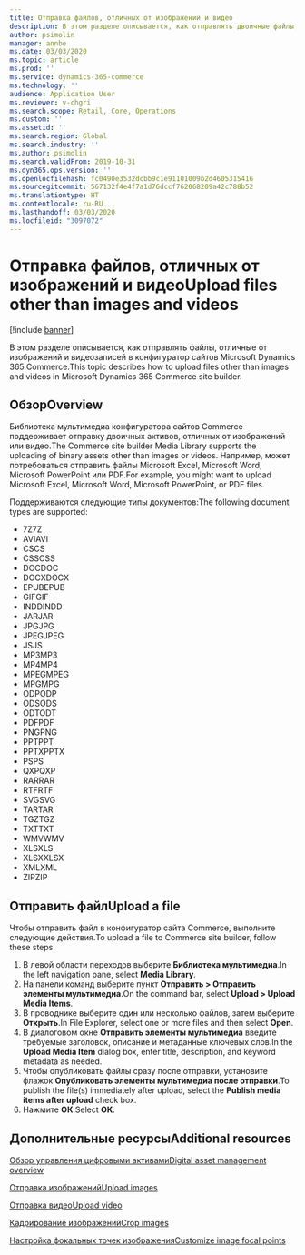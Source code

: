 ```yaml
---
title: Отправка файлов, отличных от изображений и видео
description: В этом разделе описывается, как отправлять двоичные файлы, отличные от изображений и видеозаписей в конфигуратор сайтов Microsoft Dynamics 365 Commerce.
author: psimolin
manager: annbe
ms.date: 03/03/2020
ms.topic: article
ms.prod: ''
ms.service: dynamics-365-commerce
ms.technology: ''
audience: Application User
ms.reviewer: v-chgri
ms.search.scope: Retail, Core, Operations
ms.custom: ''
ms.assetid: ''
ms.search.region: Global
ms.search.industry: ''
ms.author: psimolin
ms.search.validFrom: 2019-10-31
ms.dyn365.ops.version: ''
ms.openlocfilehash: fc0490e3532dcbb9c1e91101009b2d4605315416
ms.sourcegitcommit: 567132f4e4f7a1d76dccf762068209a42c788b52
ms.translationtype: HT
ms.contentlocale: ru-RU
ms.lasthandoff: 03/03/2020
ms.locfileid: "3097072"
---
```

# <a name="upload-files-other-than-images-and-videos"></a><span data-ttu-id="5de0b-103">Отправка файлов, отличных от изображений и видео</span><span class="sxs-lookup"><span data-stu-id="5de0b-103">Upload files other than images and videos</span></span>

[!include [banner](includes/banner.md)]

<span data-ttu-id="5de0b-104">В этом разделе описывается, как отправлять файлы, отличные от изображений и видеозаписей в конфигуратор сайтов Microsoft Dynamics 365 Commerce.</span><span class="sxs-lookup"><span data-stu-id="5de0b-104">This topic describes how to upload files other than images and videos in Microsoft Dynamics 365 Commerce site builder.</span></span>

## <a name="overview"></a><span data-ttu-id="5de0b-105">Обзор</span><span class="sxs-lookup"><span data-stu-id="5de0b-105">Overview</span></span>

<span data-ttu-id="5de0b-106">Библиотека мультимедиа конфигуратора сайтов Commerce поддерживает отправку двоичных активов, отличных от изображений или видео.</span><span class="sxs-lookup"><span data-stu-id="5de0b-106">The Commerce site builder Media Library supports the uploading of binary assets other than images or videos.</span></span> <span data-ttu-id="5de0b-107">Например, может потребоваться отправить файлы Microsoft Excel, Microsoft Word, Microsoft PowerPoint или PDF.</span><span class="sxs-lookup"><span data-stu-id="5de0b-107">For example, you might want to upload Microsoft Excel, Microsoft Word, Microsoft PowerPoint, or PDF files.</span></span>

<span data-ttu-id="5de0b-108">Поддерживаются следующие типы документов:</span><span class="sxs-lookup"><span data-stu-id="5de0b-108">The following document types are supported:</span></span>
- <span data-ttu-id="5de0b-109">7Z</span><span class="sxs-lookup"><span data-stu-id="5de0b-109">7Z</span></span>
- <span data-ttu-id="5de0b-110">AVI</span><span class="sxs-lookup"><span data-stu-id="5de0b-110">AVI</span></span>
- <span data-ttu-id="5de0b-111">CS</span><span class="sxs-lookup"><span data-stu-id="5de0b-111">CS</span></span>
- <span data-ttu-id="5de0b-112">CSS</span><span class="sxs-lookup"><span data-stu-id="5de0b-112">CSS</span></span>
- <span data-ttu-id="5de0b-113">DOC</span><span class="sxs-lookup"><span data-stu-id="5de0b-113">DOC</span></span>
- <span data-ttu-id="5de0b-114">DOCX</span><span class="sxs-lookup"><span data-stu-id="5de0b-114">DOCX</span></span>
- <span data-ttu-id="5de0b-115">EPUB</span><span class="sxs-lookup"><span data-stu-id="5de0b-115">EPUB</span></span>
- <span data-ttu-id="5de0b-116">GIF</span><span class="sxs-lookup"><span data-stu-id="5de0b-116">GIF</span></span>
- <span data-ttu-id="5de0b-117">INDD</span><span class="sxs-lookup"><span data-stu-id="5de0b-117">INDD</span></span>
- <span data-ttu-id="5de0b-118">JAR</span><span class="sxs-lookup"><span data-stu-id="5de0b-118">JAR</span></span>
- <span data-ttu-id="5de0b-119">JPG</span><span class="sxs-lookup"><span data-stu-id="5de0b-119">JPG</span></span>
- <span data-ttu-id="5de0b-120">JPEG</span><span class="sxs-lookup"><span data-stu-id="5de0b-120">JPEG</span></span>
- <span data-ttu-id="5de0b-121">JS</span><span class="sxs-lookup"><span data-stu-id="5de0b-121">JS</span></span>
- <span data-ttu-id="5de0b-122">MP3</span><span class="sxs-lookup"><span data-stu-id="5de0b-122">MP3</span></span>
- <span data-ttu-id="5de0b-123">MP4</span><span class="sxs-lookup"><span data-stu-id="5de0b-123">MP4</span></span>
- <span data-ttu-id="5de0b-124">MPEG</span><span class="sxs-lookup"><span data-stu-id="5de0b-124">MPEG</span></span>
- <span data-ttu-id="5de0b-125">MPG</span><span class="sxs-lookup"><span data-stu-id="5de0b-125">MPG</span></span>
- <span data-ttu-id="5de0b-126">ODP</span><span class="sxs-lookup"><span data-stu-id="5de0b-126">ODP</span></span>
- <span data-ttu-id="5de0b-127">ODS</span><span class="sxs-lookup"><span data-stu-id="5de0b-127">ODS</span></span>
- <span data-ttu-id="5de0b-128">ODT</span><span class="sxs-lookup"><span data-stu-id="5de0b-128">ODT</span></span>
- <span data-ttu-id="5de0b-129">PDF</span><span class="sxs-lookup"><span data-stu-id="5de0b-129">PDF</span></span>
- <span data-ttu-id="5de0b-130">PNG</span><span class="sxs-lookup"><span data-stu-id="5de0b-130">PNG</span></span>
- <span data-ttu-id="5de0b-131">PPT</span><span class="sxs-lookup"><span data-stu-id="5de0b-131">PPT</span></span>
- <span data-ttu-id="5de0b-132">PPTX</span><span class="sxs-lookup"><span data-stu-id="5de0b-132">PPTX</span></span>
- <span data-ttu-id="5de0b-133">PS</span><span class="sxs-lookup"><span data-stu-id="5de0b-133">PS</span></span>
- <span data-ttu-id="5de0b-134">QXP</span><span class="sxs-lookup"><span data-stu-id="5de0b-134">QXP</span></span>
- <span data-ttu-id="5de0b-135">RAR</span><span class="sxs-lookup"><span data-stu-id="5de0b-135">RAR</span></span>
- <span data-ttu-id="5de0b-136">RTF</span><span class="sxs-lookup"><span data-stu-id="5de0b-136">RTF</span></span>
- <span data-ttu-id="5de0b-137">SVG</span><span class="sxs-lookup"><span data-stu-id="5de0b-137">SVG</span></span>
- <span data-ttu-id="5de0b-138">TAR</span><span class="sxs-lookup"><span data-stu-id="5de0b-138">TAR</span></span>
- <span data-ttu-id="5de0b-139">TGZ</span><span class="sxs-lookup"><span data-stu-id="5de0b-139">TGZ</span></span>
- <span data-ttu-id="5de0b-140">TXT</span><span class="sxs-lookup"><span data-stu-id="5de0b-140">TXT</span></span>
- <span data-ttu-id="5de0b-141">WMV</span><span class="sxs-lookup"><span data-stu-id="5de0b-141">WMV</span></span>
- <span data-ttu-id="5de0b-142">XLS</span><span class="sxs-lookup"><span data-stu-id="5de0b-142">XLS</span></span>
- <span data-ttu-id="5de0b-143">XLSX</span><span class="sxs-lookup"><span data-stu-id="5de0b-143">XLSX</span></span>
- <span data-ttu-id="5de0b-144">XML</span><span class="sxs-lookup"><span data-stu-id="5de0b-144">XML</span></span>
- <span data-ttu-id="5de0b-145">ZIP</span><span class="sxs-lookup"><span data-stu-id="5de0b-145">ZIP</span></span>

## <a name="upload-a-file"></a><span data-ttu-id="5de0b-146">Отправить файл</span><span class="sxs-lookup"><span data-stu-id="5de0b-146">Upload a file</span></span>

<span data-ttu-id="5de0b-147">Чтобы отправить файл в конфигуратор сайта Commerce, выполните следующие действия.</span><span class="sxs-lookup"><span data-stu-id="5de0b-147">To upload a file to Commerce site builder, follow these steps.</span></span>

1. <span data-ttu-id="5de0b-148">В левой области переходов выберите **Библиотека мультимедиа**.</span><span class="sxs-lookup"><span data-stu-id="5de0b-148">In the left navigation pane, select **Media Library**.</span></span>
1. <span data-ttu-id="5de0b-149">На панели команд выберите пункт **Отправить \> Отправить элементы мультимедиа**.</span><span class="sxs-lookup"><span data-stu-id="5de0b-149">On the command bar, select **Upload \> Upload Media Items**.</span></span>
1. <span data-ttu-id="5de0b-150">В проводнике выберите один или несколько файлов, затем выберите **Открыть**.</span><span class="sxs-lookup"><span data-stu-id="5de0b-150">In File Explorer, select one or more files and then select **Open**.</span></span>
1. <span data-ttu-id="5de0b-151">В диалоговом окне **Отправить элементы мультимедиа** введите требуемые заголовок, описание и метаданные ключевых слов.</span><span class="sxs-lookup"><span data-stu-id="5de0b-151">In the **Upload Media Item** dialog box, enter title, description, and keyword metadata as needed.</span></span>
1. <span data-ttu-id="5de0b-152">Чтобы опубликовать файлы сразу после отправки, установите флажок **Опубликовать элементы мультимедиа после отправки**.</span><span class="sxs-lookup"><span data-stu-id="5de0b-152">To publish the file(s) immediately after upload, select the **Publish media items after upload** check box.</span></span>
1. <span data-ttu-id="5de0b-153">Нажмите **ОК**.</span><span class="sxs-lookup"><span data-stu-id="5de0b-153">Select **OK**.</span></span>

## <a name="additional-resources"></a><span data-ttu-id="5de0b-154">Дополнительные ресурсы</span><span class="sxs-lookup"><span data-stu-id="5de0b-154">Additional resources</span></span>

[<span data-ttu-id="5de0b-155">Обзор управления цифровыми активами</span><span class="sxs-lookup"><span data-stu-id="5de0b-155">Digital asset management overview</span></span>](dam-overview.md)

[<span data-ttu-id="5de0b-156">Отправка изображений</span><span class="sxs-lookup"><span data-stu-id="5de0b-156">Upload images</span></span>](dam-upload-images.md)

[<span data-ttu-id="5de0b-157">Отправка видео</span><span class="sxs-lookup"><span data-stu-id="5de0b-157">Upload video</span></span>](dam-upload-video.md)

[<span data-ttu-id="5de0b-158">Кадрирование изображений</span><span class="sxs-lookup"><span data-stu-id="5de0b-158">Crop images</span></span>](dam-crop-images.md)

[<span data-ttu-id="5de0b-159">Настройка фокальных точек изображения</span><span class="sxs-lookup"><span data-stu-id="5de0b-159">Customize image focal points</span></span>](dam-custom-focal-point.md)
